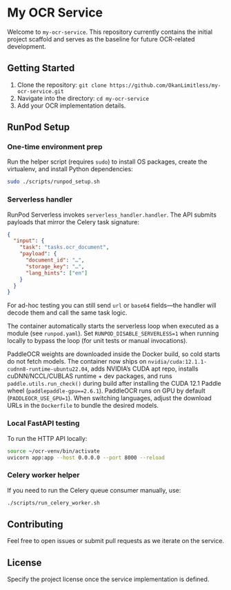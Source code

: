 # My OCR Service

Welcome to `my-ocr-service`. This repository currently contains the initial project scaffold and serves as the baseline for future OCR-related development.

## Getting Started

1. Clone the repository: `git clone https://github.com/OkanLimitless/my-ocr-service.git`
2. Navigate into the directory: `cd my-ocr-service`
3. Add your OCR implementation details.

## RunPod Setup

### One-time environment prep

Run the helper script (requires `sudo`) to install OS packages, create the virtualenv, and install Python dependencies:

```bash
sudo ./scripts/runpod_setup.sh
```

### Serverless handler

RunPod Serverless invokes `serverless_handler.handler`. The API submits payloads that mirror the Celery task signature:

```json
{
  "input": {
    "task": "tasks.ocr_document",
    "payload": {
      "document_id": "…",
      "storage_key": "…",
      "lang_hints": ["en"]
    }
  }
}
```

For ad-hoc testing you can still send `url` or `base64` fields—the handler will decode them and call the same task logic.

The container automatically starts the serverless loop when executed as a module (see `runpod.yaml`). Set `RUNPOD_DISABLE_SERVERLESS=1` when running locally to bypass the loop (for unit tests or manual invocations).

PaddleOCR weights are downloaded inside the Docker build, so cold starts do not fetch models. The container now ships on `nvidia/cuda:12.1.1-cudnn8-runtime-ubuntu22.04`, adds NVIDIA’s CUDA apt repo, installs cuDNN/NCCL/CUBLAS runtime + dev packages, and runs `paddle.utils.run_check()` during build after installing the CUDA 12.1 Paddle wheel (`paddlepaddle-gpu==2.6.1`). PaddleOCR runs on GPU by default (`PADDLEOCR_USE_GPU=1`). When switching languages, adjust the download URLs in the `Dockerfile` to bundle the desired models.

### Local FastAPI testing

To run the HTTP API locally:

```bash
source ~/ocr-venv/bin/activate
uvicorn app:app --host 0.0.0.0 --port 8000 --reload
```

### Celery worker helper

If you need to run the Celery queue consumer manually, use:

```bash
./scripts/run_celery_worker.sh
```

## Contributing

Feel free to open issues or submit pull requests as we iterate on the service.

## License

Specify the project license once the service implementation is defined.
